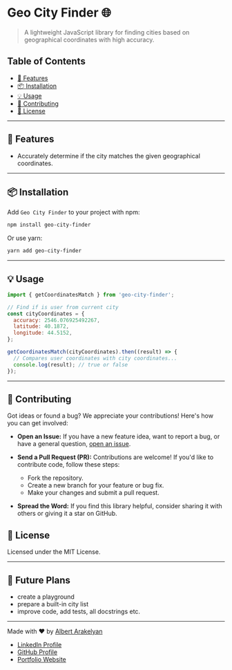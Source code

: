 # Geo City Finder 🌐

> A lightweight JavaScript library for finding cities based on geographical coordinates with high accuracy.

## Table of Contents

- [🚀 Features](#-features)
- [📦 Installation](#-installation)
- [💡 Usage](#-usage)
- [🙏 Contributing](#-contributing)
- [📄 License](#-license)

---

## 🚀 Features

[//]: # (- Accurately detect if city matches provided geographical coordinates.)
- Accurately determine if the city matches the given geographical coordinates.

---

## 📦 Installation

Add `Geo City Finder` to your project with npm:

```bash
npm install geo-city-finder
```

Or use yarn:

```bash
yarn add geo-city-finder
```

---

## 💡 Usage

```js
import { getCoordinatesMatch } from 'geo-city-finder';

// Find if is user from current city
const cityCoordinates = {
  accuracy: 2546.076925492267,
  latitude: 40.1872,
  longitude: 44.5152,
};

getCoordinatesMatch(cityCoordinates).then((result) => {
  // Compares user coordinates with city coordinates...
  console.log(result); // true or false
});
```

---

## 🙏 Contributing

Got ideas or found a bug? We appreciate your contributions! Here's how you can get involved:

- **Open an Issue:** If you have a new feature idea, want to report a bug, or have a general question, [open an issue](https://github.com/AlbertArakelyan/geo-city-finder/issues).

- **Send a Pull Request (PR):** Contributions are welcome! If you'd like to contribute code, follow these steps:
    - Fork the repository.
    - Create a new branch for your feature or bug fix.
    - Make your changes and submit a pull request.

[//]: # (  Please ensure that your PR adheres to the project's coding conventions and includes relevant tests.)

- **Spread the Word:** If you find this library helpful, consider sharing it with others or giving it a star on GitHub.

## 📄 License

Licensed under the MIT License.

---

## 🌱 Future Plans

- create a playground
- prepare a built-in city list
- improve code, add tests, all docstrings etc.

---

Made with ❤️ by [Albert Arakelyan](https://github.com/AlbertArakelyan)

* [LinkedIn Profile](https://www.linkedin.com/in/albert-arakelyan/)
* [GitHub Profile](https://github.com/ALbert2504)
* [Portfolio Website](https://albertarakelyan.vercel.app/)
